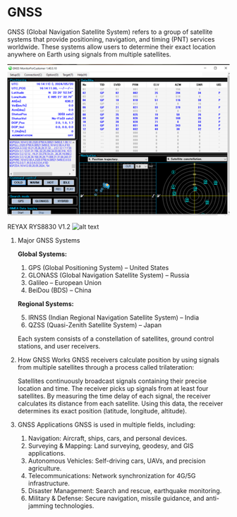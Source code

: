 # GNSS
   GNSS (Global Navigation Satellite System) refers to a group of satellite systems that provide positioning, navigation,
   and timing (PNT) services worldwide. These systems allow users to determine their exact location anywhere on Earth using
   signals from multiple satellites.

   ![alt text](https://github.com/abhay498/GNSS/blob/main/Reyax_RYS8830_EVB_GUI.png)

   REYAX RYS8830 V1.2
   ![alt text](https://github.com/abhay498/GNSS/blob/main/Reyax_RYS8830_EVB.jpg)
   
1. Major GNSS Systems
   
   **Global Systems:**
   1. GPS (Global Positioning System) – United States
   2. GLONASS (Global Navigation Satellite System) – Russia
   3. Galileo – European Union
   4. BeiDou (BDS) – China

   **Regional Systems:**
   
   5. IRNSS (Indian Regional Navigation Satellite System) – India
   6. QZSS (Quasi-Zenith Satellite System) – Japan

   Each system consists of a constellation of satellites, ground control stations, and user receivers.

  3. How GNSS Works
      GNSS receivers calculate position by using signals from multiple satellites through a process called trilateration:
   
      Satellites continuously broadcast signals containing their precise location and time.
      The receiver picks up signals from at least four satellites.
      By measuring the time delay of each signal, the receiver calculates its distance from each satellite.
      Using this data, the receiver determines its exact position (latitude, longitude, altitude).

  4. GNSS Applications
     GNSS is used in multiple fields, including:

     1. Navigation: Aircraft, ships, cars, and personal devices.
     2. Surveying & Mapping: Land surveying, geodesy, and GIS applications.
     3. Autonomous Vehicles: Self-driving cars, UAVs, and precision agriculture.
     4. Telecommunications: Network synchronization for 4G/5G infrastructure.
     5. Disaster Management: Search and rescue, earthquake monitoring.
     6. Military & Defense: Secure navigation, missile guidance, and anti-jamming technologies.


